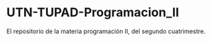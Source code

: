 # UTN-TUPAD-Programacion_II
El repositorio de la materia programación II, del segundo cuatrimestre.
